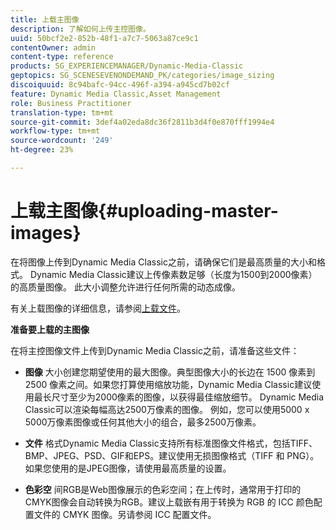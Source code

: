 ```yaml
---
title: 上载主图像
description: 了解如何上传主控图像。
uuid: 50bcf2e2-852b-48f1-a7c7-5063a87ce9c1
contentOwner: admin
content-type: reference
products: SG_EXPERIENCEMANAGER/Dynamic-Media-Classic
geptopics: SG_SCENESEVENONDEMAND_PK/categories/image_sizing
discoiquuid: 8c94bafc-94cc-496f-a394-a945cd7b02cf
feature: Dynamic Media Classic,Asset Management
role: Business Practitioner
translation-type: tm+mt
source-git-commit: 3def4a02eda8dc36f2811b3d4f0e870fff1994e4
workflow-type: tm+mt
source-wordcount: '249'
ht-degree: 23%

---
```



# 上载主图像{#uploading-master-images}

在将图像上传到Dynamic Media Classic之前，请确保它们是最高质量的大小和格式。 Dynamic Media Classic建议上传像素数足够（长度为1500到2000像素）的高质量图像。 此大小调整允许进行任何所需的动态成像。

有关上载图像的详细信息，请参阅[上载文件](uploading-files.md#uploading_files)。

**准备要上载的主图像**

在将主控图像文件上传到Dynamic Media Classic之前，请准备这些文件：

* **图像**
大小创建您期望使用的最大图像。典型图像大小的长边在 1500 像素到 2500 像素之间。如果您打算使用缩放功能，Dynamic Media Classic建议使用最长尺寸至少为2000像素的图像，以获得最佳缩放细节。 Dynamic Media Classic可以渲染每幅高达2500万像素的图像。 例如，您可以使用5000 x 5000万像素图像或任何其他大小的组合，最多2500万像素。

* **文件**
格式Dynamic Media Classic支持所有标准图像文件格式，包括TIFF、BMP、JPEG、PSD、GIF和EPS。建议使用无损图像格式（TIFF 和 PNG）。如果您使用的是JPEG图像，请使用最高质量的设置。

* **色彩空**
间RGB是Web图像展示的色彩空间；在上传时，通常用于打印的CMYK图像会自动转换为RGB。建议上载嵌有用于转换为 RGB 的 ICC 颜色配置文件的 CMYK 图像。另请参阅 ICC 配置文件。
